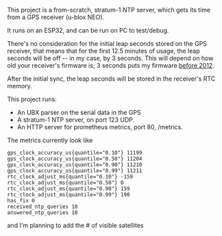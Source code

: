 
This project is a from-scratch, stratum-1 NTP server, which gets its time from a GPS receiver (u-blox NEO).

It runs on an ESP32, and can be run on PC to test/debug.


There's no consideration for the initial leap seconds stored on the GPS receiver, that means that for the first 12.5 minutes of usage, the leap seconds will be off -- in my case, by 3 seconds. This will depend on how old your receiver's firmware is; 3 seconds puts my firmware [before 2012](https://en.wikipedia.org/wiki/Leap_second).

After the initial sync, the leap seconds will be stored in the receiver's RTC memory.

This project runs:
- An UBX parser on the serial data in the GPS
- A stratum-1 NTP server, on port 123 UDP.
- An HTTP server for prometheus metrics, port 80, /metrics.

The metrics currently look like
```
gps_clock_accuracy_us{quantile="0.10"} 11199
gps_clock_accuracy_us{quantile="0.50"} 11204
gps_clock_accuracy_us{quantile="0.90"} 11210
gps_clock_accuracy_us{quantile="0.99"} 11211
rtc_clock_adjust_ms{quantile="0.10"} -159
rtc_clock_adjust_ms{quantile="0.50"} 0
rtc_clock_adjust_ms{quantile="0.90"} 159
rtc_clock_adjust_ms{quantile="0.99"} 190
has_fix 0
received_ntp_queries 10
answered_ntp_queries 10
```

and I'm planning to add the # of visible satellites
